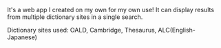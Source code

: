 It's a web app I created on my own for my own use!
It can display results from multiple dictionary sites in a single search.

Dictionary sites used: OALD, Cambridge, Thesaurus, ALC(English-Japanese)
